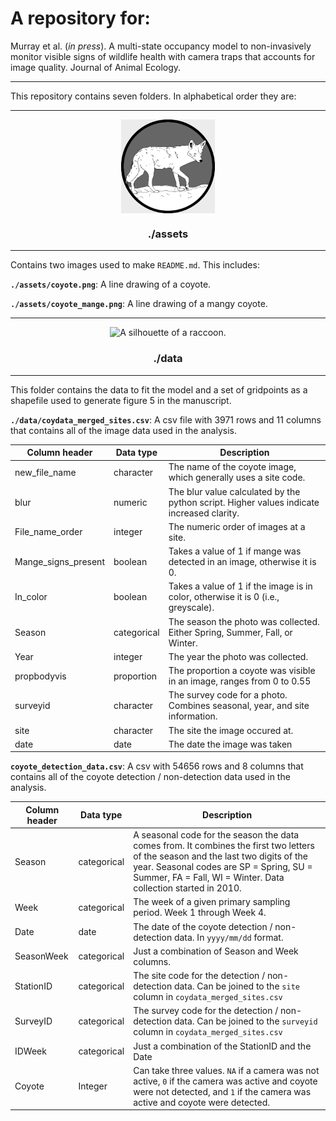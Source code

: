 A repository for:
================

Murray et al. (*in press*). A multi-state occupancy model to non-invasively monitor visible signs of wildlife health with camera traps that accounts for image quality. Journal of Animal Ecology.

---

This repository contains seven folders. In alphabetical order they are:

---

<div align="center"><img width="150" height="auto" align="center" src="./assets/coyote.png" alt="A coyote." /></div>

<div align="center"> <h3>./assets</h3> </div>

---

Contains two images used to make `README.md`. This includes:

 **`./assets/coyote.png`**: A line drawing of a coyote.
 
 **`./assets/coyote_mange.png`**: A line drawing of a mangy coyote.

---

<div align="center"><img width="150" height="auto" src="./images/raccoon.JPG" alt="A silhouette of a raccoon." /></div>

<div align="center"> <h3>./data</h3> </div>

---

This folder contains the data to fit the model and a set of gridpoints as a shapefile used to generate figure 5 in the manuscript. 

**`./data/coydata_merged_sites.csv`**: A csv file with 3971 rows and 11 columns that contains all of the image data used in the analysis.

| Column header       | Data type   | Description                                                                               |
|---------------------|-------------|-------------------------------------------------------------------------------------------|
| new_file_name       | character   | The name of the coyote image, which generally uses a site code.                           |
| blur                | numeric     | The blur value calculated by the python script. Higher values indicate increased clarity. |
| File_name_order     | integer     | The numeric order of images at a site.                                                    |
| Mange_signs_present | boolean     | Takes a value of 1 if mange was detected in an image, otherwise it is 0.                  |
| In_color            | boolean     | Takes a value of 1 if the image is in color, otherwise it is 0 (i.e., greyscale).         |
| Season              | categorical | The season the photo was collected. Either Spring, Summer, Fall, or Winter.               |
| Year                | integer     | The year the photo was collected.                                                         |
| propbodyvis         | proportion  | The proportion a coyote was visible in an image, ranges from 0 to 0.55                    |
| surveyid            | character   | The survey code for a photo. Combines seasonal, year, and site information.               |
| site                | character   | The site the image occured at.                                                            |
| date                | date        | The date the image was taken                                                              |

**`coyote_detection_data.csv`**: A csv with 54656 rows and 8 columns that contains all of the coyote detection / non-detection data used in the analysis.

| Column header | Data type   | Description                                                                                                                                                                                                                                    |
|---------------|-------------|------------------------------------------------------------------------------------------------------------------------------------------------------------------------------------------------------------------------------------------------|
| Season        | categorical | A seasonal code for the season the data comes from. It combines the first two letters of the season and the last two digits of the year. Seasonal codes are SP = Spring, SU = Summer, FA = Fall, WI = Winter. Data collection started in 2010. |
| Week          | categorical | The week of a given primary sampling period. Week 1 through Week 4.                                                                                                                                                                            |
| Date          | date        | The date of the coyote detection / non-detection data. In `yyyy/mm/dd` format.                                                                                                                                                                 |
| SeasonWeek    | categorical | Just a combination of Season and Week columns.                                                                                                                                                                                                 |
| StationID     | categorical | The site code for the detection / non-detection data. Can be joined to the `site` column in `coydata_merged_sites.csv`                                                                                                                         |
| SurveyID      | categorical | The survey code for the detection / non-detection data. Can be joined to the `surveyid` column in `coydata_merged_sites.csv`                                                                                                                   |
| IDWeek        | categorical | Just a combination of the StationID and the Date                                                                                                                                                                                               |
| Coyote        | Integer     | Can take three values. `NA` if a camera was not active, `0` if the camera was active and coyote were not detected, and `1` if the camera was active and coyote were detected.                                                                  |
